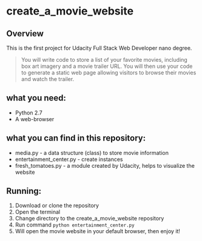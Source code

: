# create_a_movie_website

## Overview
This is the first project for Udacity Full Stack Web Developer nano degree. 
> You will write code to store a list of your favorite movies, including box art imagery and a movie trailer URL. 
You will then use your code to generate a static web page allowing visitors to browse their movies and watch the trailer.

## what you need:
* Python 2.7
* A web-browser

## what you can find in this repository:
* media.py - a data structure (class) to store movie information
* entertainment_center.py - create instances 
* fresh_tomatoes.py - a module created by Udacity, helps to visualize the website

## Running:
1. Download or clone the repository
2. Open the terminal
3. Change directory to the create_a_movie_website repository
4. Run command `python entertainment_center.py`
5. Will open the movie website in your default browser, then enjoy it!
